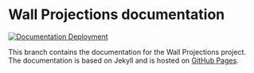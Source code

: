 ﻿# Wall Projections documentation

[![Documentation Deployment](https://github.com/miloszwasacz/wall-projections/actions/workflows/github-pages.yml/badge.svg?branch=docs)](https://github.com/miloszwasacz/wall-projections/actions/workflows/github-pages.yml)

This branch contains the documentation for the Wall Projections project. 
The documentation is based on Jekyll and is hosted on [GitHub Pages](https://miloszwasacz.github.io/wall-projections/).